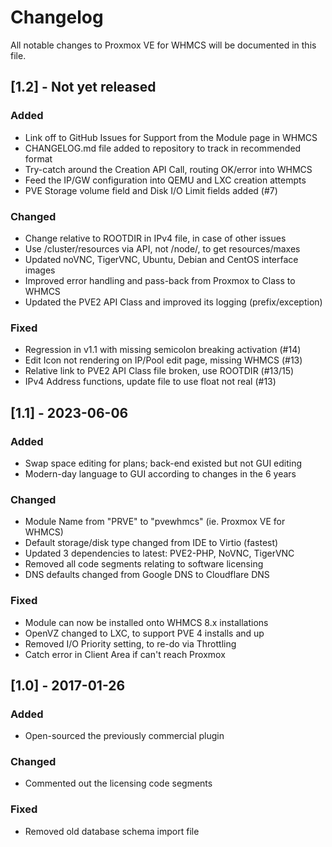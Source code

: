 # Changelog
All notable changes to Proxmox VE for WHMCS will be documented in this file.

## [1.2] - Not yet released

### Added
- Link off to GitHub Issues for Support from the Module page in WHMCS
- CHANGELOG.md file added to repository to track in recommended format
- Try-catch around the Creation API Call, routing OK/error into WHMCS
- Feed the IP/GW configuration into QEMU and LXC creation attempts
- PVE Storage volume field and Disk I/O Limit fields added (#7)

### Changed
- Change relative to ROOTDIR in IPv4 file, in case of other issues
- Use /cluster/resources via API, not /node/, to get resources/maxes
- Updated noVNC, TigerVNC, Ubuntu, Debian and CentOS interface images
- Improved error handling and pass-back from Proxmox to Class to WHMCS
- Updated the PVE2 API Class and improved its logging (prefix/exception)

### Fixed
- Regression in v1.1 with missing semicolon breaking activation (#14)
- Edit Icon not rendering on IP/Pool edit page, missing WHMCS (#13)
- Relative link to PVE2 API Class file broken, use ROOTDIR (#13/15)
- IPv4 Address functions, update file to use float not real (#13)

## [1.1] - 2023-06-06
 
### Added
- Swap space editing for plans; back-end existed but not GUI editing
- Modern-day language to GUI according to changes in the 6 years
 
### Changed
- Module Name from "PRVE" to "pvewhmcs" (ie. Proxmox VE for WHMCS)
- Default storage/disk type changed from IDE to Virtio (fastest)
- Updated 3 dependencies to latest: PVE2-PHP, NoVNC, TigerVNC
- Removed all code segments relating to software licensing
- DNS defaults changed from Google DNS to Cloudflare DNS
 
### Fixed
- Module can now be installed onto WHMCS 8.x installations
- OpenVZ changed to LXC, to support PVE 4 installs and up
- Removed I/O Priority setting, to re-do via Throttling
- Catch error in Client Area if can't reach Proxmox

## [1.0] - 2017-01-26

### Added
- Open-sourced the previously commercial plugin

### Changed
- Commented out the licensing code segments

### Fixed
- Removed old database schema import file